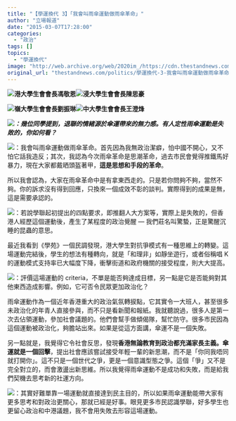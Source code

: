 ```yaml
---
title: "【學運換代 3】「我會叫雨傘運動做雨傘革命」"
author: "立場報道"
date: "2015-03-07T17:28:00"
categories:
  - "政治"
tags: []
topics:
  - "學運換代"
image: "http://web.archive.org/web/2020im_/https://cdn.thestandnews.com/media/photos/cache/4u-01_9EvyE_1200x0.png"
original_url: "thestandnews.com/politics/學運換代-3-我會叫雨傘運動做雨傘革命"
---
```

[![](http://web.archive.org/web/2020im_/https://cdn.thestandnews.com/media/photos/cache/4u-01_9EvyE_1200x0.png)](http://web.archive.org/web/20210628181359/https://cdn.thestandnews.com/media/photos/cache/4u-01_9EvyE_1200x0.png)**港大學生會會長馮敬恩**[![](http://web.archive.org/web/2020im_/https://cdn.thestandnews.com/media/photos/cache/4u-02_ZMSmL_1200x0.png)](http://web.archive.org/web/20210628181359/https://cdn.thestandnews.com/media/photos/cache/4u-02_ZMSmL_1200x0.png)**浸大學生會會長陳思豪**

[![](http://web.archive.org/web/2020im_/https://cdn.thestandnews.com/media/photos/cache/4u-03_BfDhy_1200x0.png)](http://web.archive.org/web/20210628181359/https://cdn.thestandnews.com/media/photos/cache/4u-03_BfDhy_1200x0.png)**嶺大學生會會長劉振琳**[![](http://web.archive.org/web/2020im_/https://cdn.thestandnews.com/media/photos/cache/4u-04_2v4Li_1200x0.png)](http://web.archive.org/web/20210628181359/https://cdn.thestandnews.com/media/photos/cache/4u-04_2v4Li_1200x0.png)**中大學生會會長王澄烽**

[![](http://web.archive.org/web/2020im_/https://cdn.thestandnews.com/media/photos/cache/sn-14_5TeK3_1200x0.png)](http://web.archive.org/web/20210628181359/https://cdn.thestandnews.com/media/photos/cache/sn-14_5TeK3_1200x0.png)_**：幾位同學提到，退聯的情緒源於傘運帶來的無力感。有人定性雨傘運動是失敗的，你如何看？**_

[![](http://web.archive.org/web/2020im_/https://cdn.thestandnews.com/media/photos/cache/4u-01_9EvyE_1200x0.png)](http://web.archive.org/web/20210628181359/https://cdn.thestandnews.com/media/photos/cache/4u-01_9EvyE_1200x0.png)：我會叫雨傘運動做雨傘革命。首先因為我無政治潔癖，怕中國不開心，又不怕它話我造反；其次，我認為今次雨傘革命是思潮革命，過去市民會覺得推鐵馬好暴力，現在大家都戴晒頭盔著甲，**這是思想和手段的革命**。

所以我會認為，大家在雨傘革命中是有拿東西走的。只是若你問夠不夠，當然不夠。你的訴求沒有得到回應，只換來一個成效不彰的談判。實際得到的成果是無，這是需要承認的。

[![](http://web.archive.org/web/2020im_/https://cdn.thestandnews.com/media/photos/cache/4u-03_BfDhy_1200x0.png)](http://web.archive.org/web/20210628181359/https://cdn.thestandnews.com/media/photos/cache/4u-03_BfDhy_1200x0.png)：若說學聯起初提出的四點要求，即推翻人大方案等，實際上是失敗的，但香港人經歷這個運動後，產生了某程度的政治覺醒 — 我們莊名叫驚蟄，正是驚醒沉睡的昆蟲的意思。

最近我看到《學苑》一個民調發現，港大學生對抗爭模式有一種思維上的轉變。這場運動完結後，學生的想法有種轉向，就是「和理非」如靜坐遊行，或者俗稱唱 K 的運動模式支持率已大幅度下降，衝擊街道和政府機關的接受程度，則大大提高。

[![](http://web.archive.org/web/2020im_/https://cdn.thestandnews.com/media/photos/cache/4u-04_2v4Li_1200x0.png)](http://web.archive.org/web/20210628181359/https://cdn.thestandnews.com/media/photos/cache/4u-04_2v4Li_1200x0.png)：評價這場運動的 criteria，不單是能否夠達成目標，另一點是它是否能夠對其他東西造成影響。例如，它可否令民眾更加政治化？

雨傘運動作為一個近年香港重大的政治氣氛轉捩點，它其實令一大班人，甚至很多未政治化的年青人直接參與，而不只是看新聞和報紙。我就聽說過，很多人是第一次去佔領運動，參加社會議題的。他們會幫手做傾偈隊，幫忙防守。很多市民因為這個運動被政治化，夠膽站出來。如果是從這方面講，傘運不是一個失敗。

另一點就是，我覺得它令社會反思，發現**香港無論教育到政治都充滿家長主義。傘運就是一個回擊**，提出社會應該嘗試接受年輕一輩的新思潮，而不是「你同我唔同就打開你」。這不只是一個世代之爭，更是一個意識型態之爭。這個「爭」又不是完全對立的，而會激盪出新思維。所以我覺得雨傘運動不是成功和失敗，而是給我們契機去思考新的社運方向。

  
[![](http://web.archive.org/web/2020im_/https://cdn.thestandnews.com/media/photos/cache/4u-02_ZMSmL_1200x0.png)](http://web.archive.org/web/20210628181359/https://cdn.thestandnews.com/media/photos/cache/4u-02_ZMSmL_1200x0.png)：其實好難單靠一場運動就直接達到民主目的，所以如果雨傘運動能帶大家有更多思考和對政治更關心，那就已經是好事。眼見更多市民認識學聯，好多學生也更留心政治和中港議題，我不會用失敗去形容這場運動。